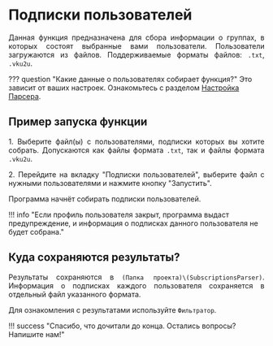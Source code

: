 # Подписки пользователей

<div style="text-align: justify">
  <p>
  Данная функция предназначена для сбора информации о группах, в которых состоят выбранные вами пользователи. Пользователи загружаются из файлов. Поддерживаемые форматы файлов: <code>.txt</code>, <code>.vku2u</code>.
  </p>

  <p>
  </p>
</div>

??? question "Какие данные о пользователях собирает функция?"
    Это зависит от ваших настроек. Ознакомьтесь с разделом [Настройка Парсера](./index.md#settings).

## Пример запуска функции

<div style="text-align: justify">
  <p>
    1. Выберите файл(ы) с пользователями, подписки которых вы хотите собрать. Допускаются как файлы формата <code>.txt</code>, так и файлы формата <code>.vku2u</code>.
    </p>

  <p>
      2. Перейдите на вкладку "Подписки пользователей", выберите файл с нужными пользователями и нажмите кнопку "Запустить".
    </p>
</div>

<div style="text-align: justify">
  <p>
    Программа начнёт собирать подписки пользователей.
  </p> 
</div>

!!! info "Если профиль пользователя закрыт, программа выдаст предупреждение, и информация о подписках данного пользователя не будет собрана."

## Куда сохраняются результаты?

<div style="text-align: justify">
  <p>Результаты сохраняются в <code>(Папка проекта)\(SubscriptionsParser)</code>. Информация о подписках каждого пользователя сохраняется в отдельный файл указанного формата.
  </p>

  <p>Для ознакомления с результатами используйте <code>Фильтратор</code>.</p>

</div>

!!! success "Спасибо, что дочитали до конца. Остались вопросы? Напишите нам!"
